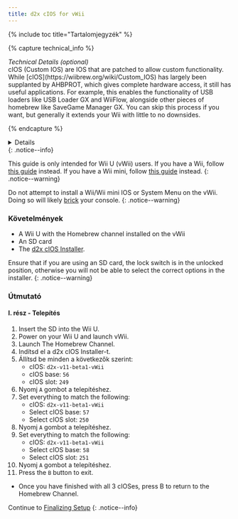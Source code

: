 ```yaml
---
title: d2x cIOS for vWii
---
```


{% include toc title="Tartalomjegyzék" %}

{% capture technical_info %}

<summary><em>Technical Details (optional)</em></summary>
cIOS (Custom IOS) are IOS that are patched to allow custom functionality. While [cIOS](https://wiibrew.org/wiki/Custom_IOS) has largely been supplanted by AHBPROT, which gives complete hardware access, it still has useful applications. For example, this enables the functionality of USB loaders like USB Loader GX and WiiFlow, alongside other pieces of homebrew like SaveGame Manager GX. You can skip this process if you want, but generally it extends your Wii with little to no downsides.

{% endcapture %}

<details>{{ technical_info | markdownify }}</details>
{: .notice--info}

This guide is only intended for Wii U (vWii) users. If you have a Wii, follow [this guide](cios) instead. If you have a Wii mini, follow [this guide](cios-mini) instead.
{: .notice--warning}

Do not attempt to install a Wii/Wii mini IOS or System Menu on the vWii. Doing so will likely [brick](bricks#ios-brick) your console.
{: .notice--warning}

### Követelmények

- A Wii U with the Homebrew channel installed on the vWii
- An SD card
- The [d2x cIOS Installer](/assets/files/d2x_cIOS_Installer-vWii.zip).

Ensure that if you are using an SD card, the lock switch is in the unlocked position, otherwise you will not be able to select the correct options in the installer.
{: .notice--warning}

### Útmutató

#### I. rész - Telepítés

1. Insert the SD into the Wii U.
2. Power on your Wii U and launch vWii.
3. Launch The Homebrew Channel.
4. Indítsd el a d2x cIOS Installer-t.
5. Állítsd be minden a következők szerint:
   - cIOS: `d2x-v11-beta1-vWii`
   - cIOS base: `56`
   - cIOS slot: `249`
6. Nyomj `A` gombot a telepítéshez.
7. Set everything to match the following:
   - cIOS: `d2x-v11-beta1-vWii`
   - Select cIOS base: `57`
   - Select cIOS slot: `250`
8. Nyomj `A` gombot a telepítéshez.
9. Set everything to match the following:
   - cIOS: `d2x-v11-beta1-vWii`
   - Select cIOS base: `58`
   - Select cIOS slot: `251`
10. Nyomj `A` gombot a telepítéshez.
11. Press the `B` button to exit.

- Once you have finished with all 3 cIOSes, press B to return to the Homebrew Channel.

Continue to [Finalizing Setup](vwii-finalizing-setup)
{: .notice--info}
